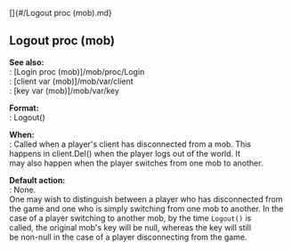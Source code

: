 []{#/Logout proc (mob).md}    
## Logout proc (mob)    
**See also:**    
:   [Login proc (mob)]/mob/proc/Login    
:   [client var (mob)]/mob/var/client    
:   [key var (mob)]/mob/var/key    
<!-- -->    
**Format:**    
:   Logout()    
<!-- -->    
**When:**    
:   Called when a player\'s client has disconnected from a mob. This    
    happens in client.Del() when the player logs out of the world. It    
    may also happen when the player switches from one mob to another.    
<!-- -->    
**Default action:**    
:   None.    
One may wish to distinguish between a player who has disconnected from    
the game and one who is simply switching from one mob to another. In the    
case of a player switching to another mob, by the time `Logout()` is    
called, the original mob\'s key will be null, whereas the key will still    
be non-null in the case of a player disconnecting from the game.  